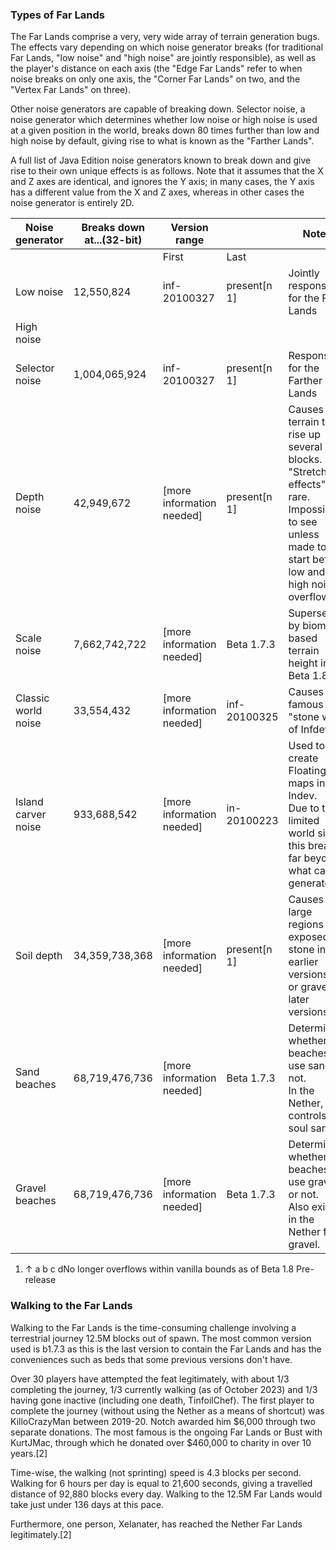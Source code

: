 ### Types of Far Lands
The Far Lands comprise a very, very wide array of terrain generation bugs. The effects vary depending on which noise generator breaks (for traditional Far Lands, "low noise" and "high noise" are jointly responsible), as well as the player's distance on each axis (the "Edge Far Lands" refer to when noise breaks on only one axis, the "Corner Far Lands" on two, and the "Vertex Far Lands" on three).

Other noise generators are capable of breaking down. Selector noise, a noise generator which determines whether low noise or high noise is used at a given position in the world, breaks down 80 times further than low and high noise by default, giving rise to what is known as the "Farther Lands".

A full list of Java Edition noise generators known to break down and give rise to their own unique effects is as follows. Note that it assumes that the X and Z axes are identical, and ignores the Y axis; in many cases, the Y axis has a different value from the X and Z axes, whereas in other cases the noise generator is entirely 2D.

| Noise generator     | Breaks down at...(32-bit) | Version range             |              | Notes                                                                                                                                                           |
|---------------------|---------------------------|---------------------------|--------------|-----------------------------------------------------------------------------------------------------------------------------------------------------------------|
|                     |                           | First                     | Last         |                                                                                                                                                                 |
| Low noise           | 12,550,824                | inf-20100327              | present[n 1] | Jointly responsible for the Far Lands                                                                                                                           |
| High noise          |                           |                           |              |                                                                                                                                                                 |
| Selector noise      | 1,004,065,924             | inf-20100327              | present[n 1] | Responsible for the Farther Lands                                                                                                                               |
| Depth noise         | 42,949,672                | [more information needed] | present[n 1] | Causes the terrain to rise up several blocks.<br/>"Stretching effects" are rare.<br/>Impossible to see unless made to start before low and high noise overflow. |
| Scale noise         | 7,662,742,722             | [more information needed] | Beta 1.7.3   | Superseded by biome-based terrain height in Beta 1.8.                                                                                                           |
| Classic world noise | 33,554,432                | [more information needed] | inf-20100325 | Causes the famous "stone wall" of Infdev.                                                                                                                       |
| Island carver noise | 933,688,542               | [more information needed] | in-20100223  | Used to create Floating maps in Indev.<br/>Due to their limited world size,<br/>this breaks far beyond what can generate.                                       |
| Soil depth          | 34,359,738,368            | [more information needed] | present[n 1] | Causes large regions of exposed stone in earlier versions,<br/>or gravel in later versions.                                                                     |
| Sand beaches        | 68,719,476,736            | [more information needed] | Beta 1.7.3   | Determines whether beaches use sand or not.<br/>In the Nether, this controls soul sand.                                                                         |
| Gravel beaches      | 68,719,476,736            | [more information needed] | Beta 1.7.3   | Determines whether beaches use gravel or not.<br/>Also exists in the Nether for gravel.                                                                         |

1. ↑ a b c dNo longer overflows within vanilla bounds as of Beta 1.8 Pre-release

### Walking to the Far Lands
Walking to the Far Lands is the time-consuming challenge involving a terrestrial journey 12.5M blocks out of spawn. The most common version used is b1.7.3 as this is the last version to contain the Far Lands and has the conveniences such as beds that some previous versions don't have.

Over 30 players have attempted the feat legitimately, with about 1/3 completing the journey, 1/3 currently walking (as of October 2023) and 1/3 having gone inactive (including one death, TinfoilChef). The first player to complete the journey (without using the Nether as a means of shortcut) was KilloCrazyMan between 2019-20. Notch awarded him $6,000 through two separate donations. The most famous is the ongoing Far Lands or Bust with KurtJMac, through which he donated over $460,000 to charity in over 10 years.[2]

Time-wise, the walking (not sprinting) speed is 4.3 blocks per second. Walking for 6 hours per day is equal to 21,600 seconds, giving a travelled distance of 92,880 blocks every day. Walking to the 12.5M Far Lands would take just under 136 days at this pace.

Furthermore, one person, Xelanater, has reached the Nether Far Lands legitimately.[2]


